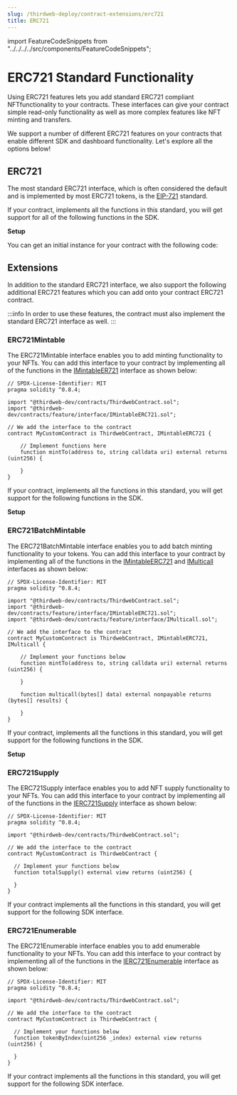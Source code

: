 ```yaml
---
slug: /thirdweb-deploy/contract-extensions/erc721
title: ERC721
---
```


import FeatureCodeSnippets from "../../../../src/components/FeatureCodeSnippets";

# ERC721 Standard Functionality

Using ERC721 features lets you add standard ERC721 compliant NFTfunctionality to your contracts. These interfaces can give your contract simple read-only functionality as well as more complex features like NFT minting and transfers.

We support a number of different ERC721 features on your contracts that enable different SDK and dashboard functionality. Let's explore all the options below!

## ERC721

The most standard ERC721 interface, which is often considered the default and is implemented by most ERC721 tokens, is the [EIP-721](https://eips.ethereum.org/EIPS/eip-721) standard.

If your contract, implements all the functions in this standard, you will get support for all of the following functions in the SDK.

<strong>Setup</strong>

You can get an initial instance for your contract with the following code:

<FeatureCodeSnippets featureName="ERC721" />

## Extensions

In addition to the standard ERC721 interface, we also support the following additional ERC721 features which you can add onto your contract ERC721 contract.

:::info
In order to use these features, the contract must also implement the standard ERC721 interface as well.
:::

### ERC721Mintable

The ERC721Mintable interface enables you to add minting functionality to your NFTs. You can add this interface to your contract by implementing all of the functions in the [IMintableER721](https://portal.thirdweb.com/contracts/IMintableERC721) interface as shown below:

```solidity
// SPDX-License-Identifier: MIT
pragma solidity ^0.8.4;

import "@thirdweb-dev/contracts/ThirdwebContract.sol";
import "@thirdweb-dev/contracts/feature/interface/IMintableERC721.sol";

// We add the interface to the contract
contract MyCustomContract is ThirdwebContract, IMintableERC721 {

    // Implement functions here
    function mintTo(address to, string calldata uri) external returns (uint256) {

    }
}
```

If your contract, implements all the functions in this standard, you will get support for the following functions in the SDK.

<strong>Setup</strong>

<FeatureCodeSnippets featureName="ERC721Mintable" />

### ERC721BatchMintable

The ERC721BatchMintable interface enables you to add batch minting functionality to your tokens. You can add this interface to your contract by implementing all of the functions in the [IMintableERC721](https://portal.thirdweb.com/contracts/IMintableERC721) and [IMulticall](https://portal.thirdweb.com/contracts/IMulticall) interfaces as shown below:

```solidity
// SPDX-License-Identifier: MIT
pragma solidity ^0.8.4;

import "@thirdweb-dev/contracts/ThirdwebContract.sol";
import "@thirdweb-dev/contracts/feature/interface/IMintableERC721.sol";
import "@thirdweb-dev/contracts/feature/interface/IMulticall.sol";

// We add the interface to the contract
contract MyCustomContract is ThirdwebContract, IMintableERC721, IMulticall {

    // Implement your functions below
    function mintTo(address to, string calldata uri) external returns (uint256) {

    }

    function multicall(bytes[] data) external nonpayable returns (bytes[] results) {

    }
}
```

If your contract, implements all the functions in this standard, you will get support for the following functions in the SDK.

<strong>Setup</strong>

<FeatureCodeSnippets featureName="ERC721BatchMintable" />

### ERC721Supply

The ERC721Supply interface enables you to add NFT supply functionality to your NFTs. You can add this interface to your contract by implementing all of the functions in the [IERC721Supply](https://portal.thirdweb.com/contracts/IERC721Supply) interface as shown below:

```solidity
// SPDX-License-Identifier: MIT
pragma solidity ^0.8.4;

import "@thirdweb-dev/contracts/ThirdwebContract.sol";

// We add the interface to the contract
contract MyCustomContract is ThirdwebContract {

  // Implement your functions below
  function totalSupply() external view returns (uint256) {

  }
}
```

If your contract implements all the functions in this standard, you will get support for the following SDK interface.

<FeatureCodeSnippets featureName="ERC721Supply" />

### ERC721Enumerable

The ERC721Enumerable interface enables you to add enumerable functionality to your NFTs. You can add this interface to your contract by implementing all of the functions in the [IERC721Enumerable](https://portal.thirdweb.com/contracts/IERC721Enumerable) interface as shown below:

```solidity
// SPDX-License-Identifier: MIT
pragma solidity ^0.8.4;

import "@thirdweb-dev/contracts/ThirdwebContract.sol";

// We add the interface to the contract
contract MyCustomContract is ThirdwebContract {

  // Implement your functions below
  function tokenByIndex(uint256 _index) external view returns (uint256) {

  }
}
```

If your contract implements all the functions in this standard, you will get support for the following SDK interface.

<FeatureCodeSnippets featureName="ERC721Enumerable" />
